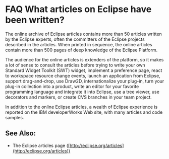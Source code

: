 

FAQ What articles on Eclipse have been written?
===============================================

The online archive of Eclipse articles contains more than 50 articles written by the Eclipse experts, often the committers of the Eclipse projects described in the articles. When printed in sequence, the online articles contain more than 500 pages of deep knowledge of the Eclipse Platform.

The audience for the online articles is extenders of the platform, so it makes a lot of sense to consult the articles before trying to write your own Standard Widget Toolkit (SWT) widget, implement a preference page, react to workspace resource change events, launch an application from Eclipse, support drag-and-drop, use Draw2D, internationalize your plug-in, turn your plug-in collection into a product, write an editor for your favorite programming language and integrate it into Eclipse, use a tree viewer, use decorators and markers, or create CVS branches in your team project.

In addition to the online Eclipse articles, a wealth of Eclipse experience is reported on the IBM developerWorks Web site, with many articles and code samples.

See Also:
---------

*   The Eclipse articles page ([http://eclipse.org/articles](http://eclipse.org/articles))

